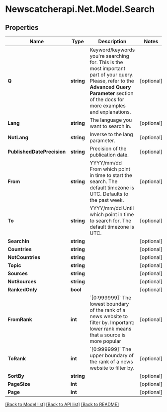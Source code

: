 # Newscatcherapi.Net.Model.Search

## Properties

Name | Type | Description | Notes
------------ | ------------- | ------------- | -------------
**Q** | **string** | Keyword/keywords you&#39;re searching for. This is the most important part of your query. Please, refer to the **Advanced Query Parameter** section of the docs for more examples and explanations. | [optional] 
**Lang** | **string** | The language you want to search in. | [optional] 
**NotLang** | **string** | Inverse to the lang parameter. | [optional] 
**PublishedDatePrecision** | **string** | Precision of the publication date. | [optional] 
**From** | **string** | YYYY/mm/dd From which point in time to start the search. The default timezone is UTC.  Defaults to the past week. | [optional] 
**To** | **string** | YYYY/mm/dd Until which point in time to search for. The default timezone is UTC. | [optional] 
**SearchIn** | **string** |  | [optional] 
**Countries** | **string** |  | [optional] 
**NotCountries** | **string** |  | [optional] 
**Topic** | **string** |  | [optional] 
**Sources** | **string** |  | [optional] 
**NotSources** | **string** |  | [optional] 
**RankedOnly** | **bool** |  | [optional] 
**FromRank** | **int** | &#x60;[0:999999]&#x60; The lowest boundary of the rank of a news website to filter by. Important: lower rank means that a source is more popular  | [optional] 
**ToRank** | **int** | &#x60;[0:999999]&#x60; The upper boundary of the rank of a news website to filter by.  | [optional] 
**SortBy** | **string** |  | [optional] 
**PageSize** | **int** |  | [optional] 
**Page** | **int** |  | [optional] 

[[Back to Model list]](../README.md#documentation-for-models) [[Back to API list]](../README.md#documentation-for-api-endpoints) [[Back to README]](../README.md)

